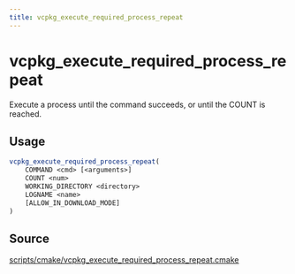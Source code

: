 ```yaml
---
title: vcpkg_execute_required_process_repeat
---
```


# vcpkg_execute_required_process_repeat

Execute a process until the command succeeds, or until the COUNT is reached.

## Usage
```cmake
vcpkg_execute_required_process_repeat(
    COMMAND <cmd> [<arguments>]
    COUNT <num>
    WORKING_DIRECTORY <directory>
    LOGNAME <name>
    [ALLOW_IN_DOWNLOAD_MODE]
)
```

## Source
[scripts/cmake/vcpkg\_execute\_required\_process\_repeat.cmake](https://github.com/Microsoft/vcpkg/blob/master/scripts/cmake/vcpkg_execute_required_process_repeat.cmake)


